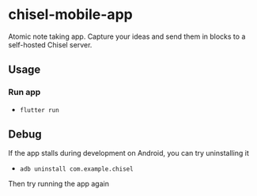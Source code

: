 # chisel-mobile-app

Atomic note taking app. Capture your ideas and send them in blocks to a self-hosted Chisel server.

## Usage

### Run app

- `flutter run`

## Debug

If the app stalls during development on Android, you can try uninstalling it

- `adb uninstall com.example.chisel`

Then try running the app again
